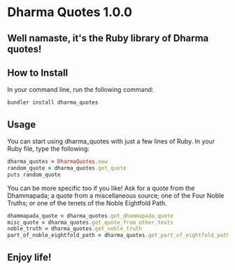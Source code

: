 # Dharma Quotes 1.0.0

## Well namaste, it's the Ruby library of Dharma quotes!

## How to Install
In your command line, run the following command:
```bash
bundler install dharma_quotes
```
## Usage
You can start using dharma_quotes with just a few lines of Ruby. In your Ruby file, type the following:
```ruby
dharma_quotes = DharmaQuotes.new
random_quote = dharma_quotes.get_quote
puts random_quote
```

You can be more specific too if you like! Ask for a quote from the Dhammapada; a quote from a miscellaneous source; one of the Four Noble Truths; or one of the tenets of the Noble Eightfold Path.
```ruby
dhammapada_quote = dharma_quotes.get_dhammapada_quote
misc_quote = dharma_quotes.get_quote_from_other_texts
noble_truth = dharma_quotes.get_noble_truth
part_of_noble_eightfold_path = dharma_quotes.get_part_of_eightfold_path
```

## Enjoy life!